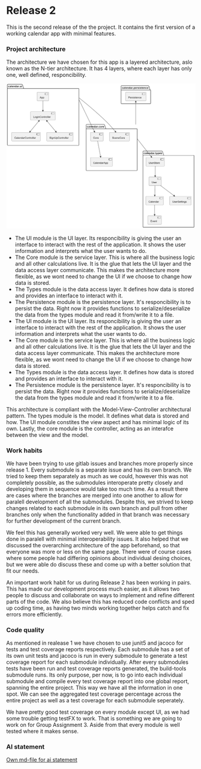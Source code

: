 # Release 2

This is the second release of the the project. It contains the first version of a working calendar app with minimal features.

### Project architecture

The architecture we have chosen for this app is a layered architecture, aslo known as the N-tier architecture. It has 4 layers, where each layer has only one, well defined, responcibility.

![alt text](./../images/architecture.png)

- The UI module is the UI layer. Its responcibility is giving the user an interface to interact with the rest of the application. It shows the user information and interprets what the user wants to do.
- The Core module is the service layer. This is where all the business logic and all other calculations live. It is the glue that lets the UI layer and the data access layer communicate. This makes the architecture more flexible, as we wont need to change the UI if we choose to change how data is stored.
- The Types module is the data access layer. It defines how data is stored and provides an interface to interact with it.
- The Persistence module is the persistence layer. It's responcibility is to persist the data. Right now it provides functions to serialize/deserialize the data from the types module and read it from/write it to a file.
- The UI module is the UI layer. Its responcibility is giving the user an interface to interact with the rest of the application. It shows the user information and interprets what the user wants to do.
- The Core module is the service layer. This is where all the business logic and all other calculations live. It is the glue that lets the UI layer and the data access layer communicate. This makes the architecture more flexible, as we wont need to change the UI if we choose to change how data is stored.
- The Types module is the data access layer. It defines how data is stored and provides an interface to interact with it.
- The Persistence module is the persistence layer. It's responcibility is to persist the data. Right now it provides functions to serialize/deserialize the data from the types module and read it from/write it to a file.

This architecture is compliant with the Model-View-Controller architectural pattern. The types module is the model. It defines what data is stored and how. The UI module constites the view aspect and has minimal logic of its own. Lastly, the core module is the controller, acting as an interafce between the view and the model.

### Work habits

We have been trying to use gitlab issues and branches more properly since release 1. Every submodule is a separate issue and has its own branch. We tried to keep them separately as much as we could, however this was not completely possible, as the submodules interoperate pretty closely and developing them in sequence would take too much time. As a result there are cases where the branches are merged into one another to allow for paralell development of all the submodules. Despite this, we strived to keep changes related to each submodule in its own branch and pull from other branches only when the functionality added in that branch was necessary for further development of the current branch.

We feel this has generally worked very well. We were able to get things done in paralell with minimal interoperability issues. It also helped that we discussed the overarching architecture of the app beforehand, so that everyone was more or less on the same page. There were of course cases where some people had differing opinions about individual desing choices, but we were able do discuss these and come up with a better solution that fit our needs.

An important work habit for us during Release 2 has been working in pairs. This has made our development process much easier, as it allows two people to discuss and collaborate on ways to implement and refine different parts of the code. We also believe this has reduced code conflicts and sped up coding time, as having two minds working together helps catch and fix errors more efficiently.

### Code quality

As mentioned in realease 1 we have chosen to use junit5 and jacoco for tests and test coverage reports respectively. Each submodule has a set of its own unit tests and jacoco is run in every submodule to generate a test coverage report for each submodule individually. After every submodules tests have been run and test coverage reports generated, the build-tools submodule runs. Its only purpose, per now, is to go into each individual submodule and compile every test coverage report into one global report, spanning the entire project. This way we have all the information in one spot. We can see the aggregated test coverage percentage across the entire project as well as a test coverage for each submodule seperately.

We have pretty good test coverage on every module except UI, as we had some trouble getting testFX to work. That is something we are going to work on for Group Assignment 3. Aside from that every module is well tested where it makes sense.

### AI statement

[Own md-file for ai statement](./ai-tools.md)
